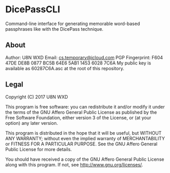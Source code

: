 # DicePassCLI
Command-line interface for generating memorable word-based passphrases
like with the DicePass technique.

## About
Author: U8N WXD
Email: cs.temporary@icloud.com
PGP Fingerprint: F604 47DE DE8B 0877 BC5B  64E6 5AB1 1453 6028 7C6A
My public key is available as 60287C6A.asc at the root of this repository.

## Legal
Copyright (C) 2017 U8N WXD

This program is free software: you can redistribute it and/or modify
it under the terms of the GNU Affero General Public License as published by
the Free Software Foundation, either version 3 of the License, or
(at your option) any later version.

This program is distributed in the hope that it will be useful,
but WITHOUT ANY WARRANTY; without even the implied warranty of
MERCHANTABILITY or FITNESS FOR A PARTICULAR PURPOSE.  See the
GNU Affero General Public License for more details.

You should have received a copy of the GNU Affero General Public License
along with this program.  If not, see <http://www.gnu.org/licenses/>.
